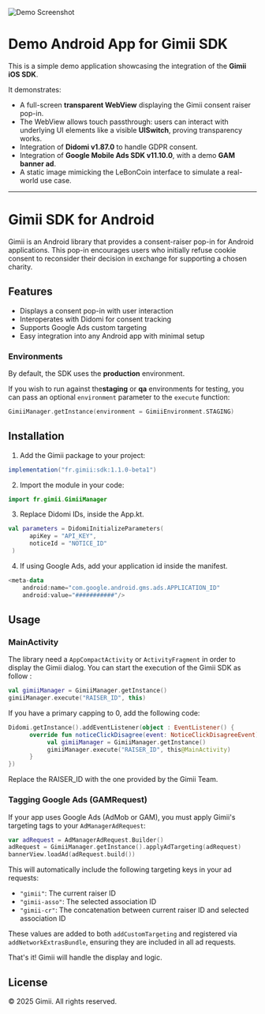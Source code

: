 ![Demo Screenshot](https://github.com/Gimii-solutions/gimii-ios-demo/blob/bdefa8240d38efb1aac2bd8ca5ab1a6196771d59/demo.png)

# Demo Android App for Gimii SDK

This is a simple demo application showcasing the integration of the **Gimii iOS SDK**.

It demonstrates:
- A full-screen **transparent WebView** displaying the Gimii consent raiser pop-in.
- The WebView allows touch passthrough: users can interact with underlying UI elements like a visible **UISwitch**, proving transparency works.
- Integration of **Didomi v1.87.0** to handle GDPR consent.
- Integration of **Google Mobile Ads SDK v11.10.0**, with a demo **GAM banner ad**.
- A static image mimicking the LeBonCoin interface to simulate a real-world use case.

---

# Gimii SDK for Android

Gimii is an Android library that provides a consent-raiser pop-in for Android applications. This pop-in encourages users who initially refuse cookie consent to reconsider their decision in exchange for supporting a chosen charity.

## Features

- Displays a consent pop-in with user interaction
- Interoperates with Didomi for consent tracking
- Supports Google Ads custom targeting
- Easy integration into any Android app with minimal setup

### Environments

By default, the SDK uses the **production** environment.

If you wish to run against the**staging** or **qa** environments for testing, you can pass an optional `environment` parameter to the `execute` function:

```kotlin
GimiiManager.getInstance(environment = GimiiEnvironment.STAGING)
```

## Installation

1. Add the Gimii package to your project:
 ```gradle
implementation("fr.gimii:sdk:1.1.0-beta1")
```

2. Import the module in your code:
```kotlin
import fr.gimii.GimiiManager
```

3. Replace Didomi IDs, inside the App.kt.
```kotlin
val parameters = DidomiInitializeParameters(
      apiKey = "API_KEY",
      noticeId = "NOTICE_ID"
 )
```

4. If using Google Ads, add your application id inside the manifest.
```kotlin
<meta-data
    android:name="com.google.android.gms.ads.APPLICATION_ID"
    android:value="###########"/>
```

## Usage

### MainActivity

The library need a `AppCompactActivity` or `ActivityFragment` in order to display the Gimii dialog.
You can start the execution of the Gimii SDK as follow : 

```kotlin
val gimiiManager = GimiiManager.getInstance()
gimiiManager.execute("RAISER_ID", this)
```

If you have a primary capping to 0, add the following code:
```kotlin
Didomi.getInstance().addEventListener(object : EventListener() {
      override fun noticeClickDisagree(event: NoticeClickDisagreeEvent) {
           val gimiiManager = GimiiManager.getInstance()
           gimiiManager.execute("RAISER_ID", this@MainActivity)
      }
})
```

Replace the RAISER_ID with the one provided by the Gimii Team.

### Tagging Google Ads (GAMRequest)

If your app uses Google Ads (AdMob or GAM), you must apply Gimii's targeting tags to your `AdManagerAdRequest`:

```kotlin
var adRequest = AdManagerAdRequest.Builder()
adRequest = GimiiManager.getInstance().applyAdTargeting(adRequest)
bannerView.loadAd(adRequest.build())
```

This will automatically include the following targeting keys in your ad requests:

- `"gimii"`: The current raiser ID
- `"gimii-asso"`: The selected association ID
- `"gimii-cr"`: The concatenation between current raiser ID and selected association ID

These values are added to both `addCustomTargeting` and registered via `addNetworkExtrasBundle`, ensuring they are included in all ad requests.

That's it! Gimii will handle the display and logic.

## License

© 2025 Gimii. All rights reserved.
